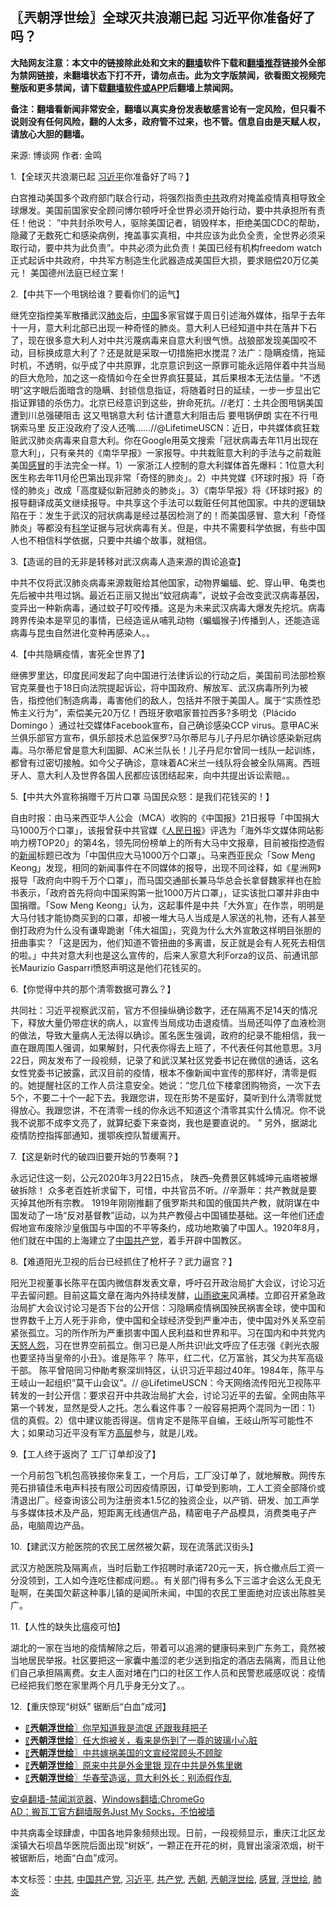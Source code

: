  <h2>〖兲朝浮世绘〗全球灭共浪潮已起 习近平你准备好了吗？</h2> <p class="notice"><b>大陆网友注意：本文中的链接除此处和文末的<a href="https://github.com/bannedbook/fanqiang" >翻墙</a>软件下载和<a href="https://github.com/killgcd/justmysocks/blob/master/README.md">翻墙推荐</a>链接外全部为禁网链接，未翻墙状态下打不开，请勿点击。此为文字版禁闻，欲看图文视频完整版和更多禁闻，请下载<a href="https://github.com/bannedbook/fanqiang">翻墙软件或APP</a>后翻墙上禁闻网。</p><p>备注：翻墙看新闻非常安全，翻墙以真实身份发表敏感言论有一定风险，但只看不说则没有任何风险，翻的人太多，政府管不过来，也不管。信息自由是天赋人权，请放心大胆的翻墙。</b></p>  <div class="entry"> <p>来源:&nbsp;博谈网                            作者:&nbsp;金鸣                           </p> <p>1.【全球灭共浪潮已起 <a href="https://www.bannedbook.org/bnews/tag/%e4%b9%a0%e8%bf%91%e5%b9%b3/" class="st_tag internal_tag" rel="tag" title="标签 习近平 下的日志">习近平</a>你准备好了吗？】</p> <p></p> <p>白宫推动美国多个政府部门联合行动，将强烈指责<a href="https://www.bannedbook.org/bnews/tag/%e4%b8%ad%e5%85%b1/" class="st_tag internal_tag" rel="tag" title="标签 中共 下的日志">中共</a>政府对掩盖疫情真相导致全球爆发。美国前国家安全顾问博尔顿呼吁全世界必须开始行动，要中共承担所有责任！他说： ”中共封杀吹号人，驱除美国记者，销毁样本，拒绝美国CDC的帮助，隐藏了无数死亡和感染病例，掩盖事实真相，中共应该为此负全责，全世界必须采取行动，要中共为此负责”。中共必须为此负责！美国已经有机构freedom watch正式起诉中共政府，中共军方制造生化武器造成美国巨大损，要求赔偿20万亿美元！ 美国德州法庭已经立案！</p> <p>2.【中共下一个甩锅给谁？要看你们的运气】</p> <p></p> <p>继凭空指控美军散播武汉<a href="https://www.bannedbook.org/bnews/tag/%e8%82%ba%e7%82%8e/" class="st_tag internal_tag" rel="tag" title="标签 肺炎 下的日志">肺炎</a>后，<span class='wp_keywordlink_affiliate'><a href="https://www.bannedbook.org/" title="中国" target="_blank">中国</a></span>多家官媒于周日引述海外媒体，指早于去年十一月，意大利北部已出现一种奇怪的肺炎。意大利人已经知道中共在落井下石了，现在很多意大利人对中共污蔑病毒来自意大利很气愤。战狼部发现美国咬不动，目标换成意大利了？还是就是采取一切措施把水搅混？法广：隐瞒疫情，拖延时机，不透明，似乎成了中共原罪，北京意识到这一原罪可能永远陪伴着中共当局的巨大危险，加之这一疫情如今在全世界疯狂蔓延，其后果根本无法估量。“不透明”这字眼后面暗含的隐瞒、封锁信息指证，将随着时日的延续，一步一步显出它指证罪错的杀伤力。北京已经意识到这些，拚命死抗。//老灯：土共企图甩锅美国 遭到川总强硬阻击 这又甩锅意大利 估计遭意大利阻击后 要甩锅伊朗 实在不行甩锅索马里 反正没政府了没人还嘴……//@LifetimeUSCN：近日，中共媒体疯狂栽赃武汉肺炎病毒来自意大利。你在Google用英文搜索「冠状病毒去年11月出现在意大利」，只有亲共的《南华早报》一家报导。中共栽赃意大利的手法与之前栽赃美国<a href="https://www.bannedbook.org/bnews/tag/%E6%84%9F%E5%86%92/" class="st_tag internal_tag" rel="tag" title="标签 感冒 下的日志">感冒</a>的手法完全一样。1）一家浙江人控制的意大利媒体首先爆料：1位意大利医生称去年11月伦巴第出现非常「奇怪的肺炎」。2）中共党媒《环球时报》将「奇怪的肺炎」改成「高度疑似新冠肺炎的肺炎」。3）《南华早报》将《环球时报》的报导翻译成英文继续报导。中共享这个手法可以栽赃任何其他国家。中共的逻辑缺陷在于：发生于武汉的冠状病毒是经过基因检测了的！而美国感冒、意大利「奇怪肺炎」等都没有<span class='wp_keywordlink'><a href="https://www.bannedbook.org/forum11/topic309.html" title="禁片：“科学”的棍子" target="_blank">科学</a></span>证据与冠状病毒有关。但是，中共不需要科学依据，有些中国人也不相信科学依据，只要中共编个故事，就相信。</p> <p>3.【造谣的目的无非是转移对武汉病毒人造来源的舆论追查】</p> <p></p>  <p>中共不仅将武汉肺炎病毒来源栽赃给其他国家，动物界蝙蝠、蛇、穿山甲、龟类也先后被中共甩过锅。最近石正丽又抛出“蚊冠病毒”，说蚊子会改变武汉病毒基因，变异出一种新病毒，通过蚊子叮咬传播。这是为未来武汉病毒大爆发先挖坑。病毒跨界传染本是罕见的事情，已经造谣从哺乳动物（蝙蝠猴子)传播到人，还能造谣病毒与昆虫自然进化变种再感染人。。</p> <p>4.【中共隐瞒疫情，害死全世界了】</p> <p></p> <p>继佛罗里达，印度民间发起了向中国进行法律诉讼的行动之后，美国前司法部检察官克莱曼也于18日向法院提起诉讼，将中国政府、解放军、武汉病毒所列为被告，指控他们制造病毒，毒害他们的敌人，包括并不限于美国人。属于“实质性恐怖主义行为”，索偿美元20万亿！西班牙歌唱家普拉西多?多明戈（Plácido Domingo ）通过社交媒体Facebook宣布，自己确诊感染CCP virus。意甲AC米兰俱乐部官方宣布，俱乐部技术总监保罗?马尔蒂尼与儿子丹尼尔确诊感染新冠病毒。马尔蒂尼曾是意大利国脚、AC米兰队长！儿子丹尼尔曾同一线队一起训练，都曾有过密切接触。如今父子确诊，意味着AC米兰一线队将会被全队隔离。西班牙人、意大利人及世界各国人民都应该团结起来，向中共提出诉讼索赔。。</p> <p>5.【中共大外宣称捐赠千万片口罩 马国民众怒：是我们花钱买的！】</p> <p></p> <p>自由时报：由马来西亚华人公会（MCA）收购的《中国报》21日报导「中国捐大马1000万个口罩」，该报曾获中共官媒《<span class='wp_keywordlink'><a href="https://www.bannedbook.org/forum2/topic109.html" title="透视人民日报" target="_blank">人民日报</a></span>》评选为「海外华文媒体网站影响力榜TOP20」的第4名，领先同份榜单上的所有大马中文报章，目前被指控造假的<span class='wp_keywordlink_affiliate'><a href="https://www.bannedbook.org/" title="新闻">新闻</a></span>标题已改为「中国供应大马1000万个口罩」。马来西亚民众「Sow Meng Keong」发现，相同的新闻事件在不同媒体的报导，出现不同诠释，如《星洲网》报导「政府向中购千万个口罩」，而马国交通部长兼马华总会长拿督魏家祥也在脸书表示，「政府首先将向中国采购第一批1000万片口罩」，证实该批口罩并非由中国捐赠。「Sow Meng Keong」认为，这起事件是中共「大外宣」在作祟，明明是大马付钱才能协商买到的口罩，却被一堆大马人当成是人家送的礼物，还有人甚至倒打政府为什么没有谦卑跪谢「伟大祖国」，究竟为什么大外宣敢这样明目张胆的扭曲事实？「这是因为，他们知道不管扭曲的多离谱，反正就是会有人死死去相信的啦。」中共对意大利也是这么宣传的，后来人家意大利Forza的议员、前通讯部长Maurizio Gasparri愤怒声明这是他们花钱买的。</p> <p>6.【你觉得中共的那个清零数据可靠么？】</p> <p></p>  <p>共同社：习近平视察武汉前，官方不但操纵确诊数字，还在隔离不足14天的情况下，释放大量仍带症状的病人，以宣传当局成功击退疫情。当局还叫停了血液检测的做法，导致大量病人无法得以确诊。匿名医生强调，政府的纪录不能相信，我一直在跟周围人强调，如果解封，只代表你得去上班了，不代表任何其他意思。3月22日，网友发布了一段视频，记录了和武汉某社区党委书记在微信的通话，这名女性党委书记披露，武汉目前的疫情，根本不像新闻中宣传的那样好，清零是假的。她提醒社区的工作人员注意安全。她说：“您几位下楼拿团购物资，一次下去5个，不要二十个一起下去。我跟您讲，现在形势不是蛮好，莫听到什么清零就觉得放心。我跟您讲，不在清零一线的你永远不知道这个清零其实什么情况。你不说我不说那不成李文亮了，就算纪委下来查岗，我也是要直说的。 ” 另外，据湖北疫情防控指挥部通知，援鄂疾控队暂缓离开。</p> <p>7.【这是新时代的破四旧要开始的节奏啊？】</p> <p></p> <p>永远记住这一刻，公元2020年3月22日15点， 陕西&#8211;免费景区韩城坤元庙塔被爆破拆除！ 众多老百姓祈求留下，可惜，中共官员不听。//辛灏年：共产教就是要灭掉其他所有宗教。 1919年刚刚推翻了俄罗斯共和国的俄国共产教，就阴谋在中国发动了一场“反对基督教”运动，以为共产教侵占中国铺垫基础。这一年他们还虚假地宣布废除沙皇俄国与中国的不平等条约，成功地欺骗了中国人。1920年8月，他们就在中国的上海建立了<a href="https://www.bannedbook.org/bnews/tag/%e4%b8%ad%e5%9b%bd%e5%85%b1%e4%ba%a7%e5%85%9a/" class="st_tag internal_tag" rel="tag" title="标签 中国共产党 下的日志">中国共产党</a>，着手开辟中国教区。</p> <p>8.【难道阳光卫视的后台已经抓住了枪杆子？武力逼宫？】</p> <p></p> <p>阳光卫视董事长陈平在国内微信群发表文章，呼吁召开政治局扩大会议，讨论习近平去留问题。目前这篇文章在海内外持续发酵，<span class='wp_keywordlink'><a href="https://www.bannedbook.org/forum11/topic603.html" title="我们告诉未来 第五集 山雨欲来" target="_blank">山雨欲来</a></span>风满楼。立即召开紧急政治局扩大会议讨论习是否下台的公开信：习隐瞒疫情祸国殃民祸害全球，使中国和世界数千上万人死于非命，使中国和全球经济受到严重冲击，使中国对外关系空前紧张孤立。习的所作所为严重损害中国人民利益和世界和平。习在国内和中共党内<span class='wp_keywordlink'><a href="https://www.bannedbook.org/forum2/topic546.html" title="《天怒》陈希同王宝森事件内幕" target="_blank">天怒</a></span><span class='wp_keywordlink'><a href="https://www.bannedbook.org/forum2/topic66.html" title="任彦芳：《人怨》" target="_blank">人怨</a></span>，习在世界空前孤立。倒习已是人所共识!此文呼应了任志强《剥光衣服也要坚持当皇帝的小丑》。谁是陈平？ 陈平，红二代，亿万富翁，其父为共军高级干部。 陈平曾陪同习仲勛考察深圳特区，认识习近平超过40年。1984年，陈平与王岐山一起组织&#8221;莫干山会议&#8221;。// @LifetimeUSCN：今天网络流传阳光卫视陈平转发的一封公开信：要求召开中共政治局扩大会，讨论习近平的去留。全网由陈平第一个转发，显然是受人之托。怎么看这件事？一般容易把两个混同为一团：1）信的真假。2）信中建议能否得逞。信肯定不是陈平自编，王岐山所写可能性不大；如果动习近平没有军方<span class='wp_keywordlink_affiliate'><a href="https://www.bannedbook.org/bnews/ccpdope/" title="中共高层内幕" target="_blank">高层</a></span>参与，就是儿戏。</p> <p>9.【工人终于返岗了 工厂订单却没了】</p> <p></p>  <p>一个月前包飞机包高铁接你来复工，一个月后，工厂没订单了，就地解散。网传东莞石排镇佳禾电声科技有限公司因疫情原因，订单受到影响，工人工资全部降价或清退出厂。经查询该公司为注册资本1.5亿的独资企业，以产销、研发、加工声学与多媒体技术及产品，短距离无线通信产品，精密电子产品模具，消费类电子产品，电脑周边产品。</p> <p>10.【建武汉方舱医院的农民工居然被欠薪，现在流落武汉街头】</p> <p></p> <p>武汉方舱医院及隔离点，当时后勤工作招聘时承诺720元一天，拆仓撤点后工资一分没领到，工人如今连吃住都成问题。。有关部门得有多么下三滥才会这么无良无耻啊，在美国欠薪这种事儿镇的是闻所未闻，中国的农民工里面绝对应该出陈胜吴广。</p> <p>11.【人性的缺失比瘟疫可怕】</p> <p></p> <p>湖北的一家在当地的疫情解除之后，带着可以追溯的健康码来到广东务工，竟然被当地居民举报。社区要把这一家囊中羞涩的老少送到指定的酒店去隔离，而且让他们自己承担隔离费。女主人面对堵在门口的社区工作人员和民警悲戚感叹说：疫情已经把我们憋在家里两个月几乎身无分文了。。</p> <p>12.【重庆惊现“树妖” 锯断后“白血”成河】</p> <p></p>  <ul class='op-related-articles' title='相关阅读'> <li><a href='https://www.bannedbook.org/bnews/ssgc/20200321/1297460.html' target='_blank'>〖<b>兲朝浮世绘</b>〗你早知道我是流氓 还跟我拜把子</a></li> <li><a href='https://www.bannedbook.org/bnews/ssgc/20200320/1296869.html' target='_blank'>〖<b>兲朝浮世绘</b>〗任大炮被关，看来是伤到了一尊的玻璃小心脏</a></li> <li><a href='https://www.bannedbook.org/bnews/ssgc/20200319/1296117.html' target='_blank'>〖<b>兲朝浮世绘</b>〗中共嫁祸美国的文宣经常顾头不顾腚</a></li> <li><a href='https://www.bannedbook.org/bnews/ssgc/20200318/1295602.html' target='_blank'>〖<b>兲朝浮世绘</b>〗原来中共是外金里银 现在中共是外焦里嫩</a></li> <li><a href='https://www.bannedbook.org/bnews/ssgc/20200317/1294940.html' target='_blank'>〖<b>兲朝浮世绘</b>〗华春莹造谣，意大利外长：别添假作乱</a></li> </ul> <div class="texttj"> <a href="https://github.com/bannedbook/fanqiang/wiki/%E5%AE%89%E5%8D%93%E7%BF%BB%E5%A2%99-%E7%A6%81%E9%97%BB%E6%B5%8F%E8%A7%88%E5%99%A8" target="_blank">安卓翻墙-禁闻浏览器</a>、<a href="https://github.com/bannedbook/fanqiang/wiki/Chrome%E4%B8%80%E9%94%AE%E7%BF%BB%E5%A2%99%E5%8C%85" target="_blank">Windows翻墙:ChromeGo</a><br/> <a href="https://github.com/killgcd/justmysocks/blob/master/README.md" target="_blank">AD：搬瓦工官方翻墙服务Just My Socks，不怕被墙</a> </div><p>中共病毒全球肆虐，中国各地异象频频出现。日前，一段视频显示，重庆江北区龙溪镇大石坝昌华医院后面出现“树妖”，一颗正在开花的树，竟冒出滚滚浓烟，树干被锯断后，地面“白血”成河。</p><a name='sharetosocial'></a>           </div><!--END ENTRY--> <div class="postfooter"> <div>本文标签：<a href="https://www.bannedbook.org/bnews/tag/%e4%b8%ad%e5%85%b1/" rel="tag">中共</a>, <a href="https://www.bannedbook.org/bnews/tag/%e4%b8%ad%e5%9b%bd%e5%85%b1%e4%ba%a7%e5%85%9a/" rel="tag">中国共产党</a>, <a href="https://www.bannedbook.org/bnews/tag/%e4%b9%a0%e8%bf%91%e5%b9%b3/" rel="tag">习近平</a>, <a href="https://www.bannedbook.org/bnews/tag/%e5%85%b1%e4%ba%a7%e5%85%9a/" rel="tag">共产党</a>, <a href="https://www.bannedbook.org/bnews/tag/%e5%85%b2%e6%9c%9d/" rel="tag">兲朝</a>, <a href="https://www.bannedbook.org/bnews/tag/%e5%85%b2%e6%9c%9d%e6%b5%ae%e4%b8%96%e7%bb%98/" rel="tag">兲朝浮世绘</a>, <a href="https://www.bannedbook.org/bnews/tag/%E6%84%9F%E5%86%92/" rel="tag">感冒</a>, <a href="https://www.bannedbook.org/bnews/tag/%E6%B5%AE%E4%B8%96%E7%BB%98/" rel="tag">浮世绘</a>, <a href="https://www.bannedbook.org/bnews/tag/%e8%82%ba%e7%82%8e/" rel="tag">肺炎</a></div>  </div><!--END POSTFOOTER--> 